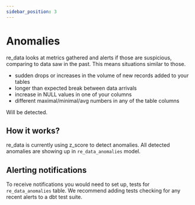 ```yaml
---
sidebar_position: 3
---
```


# Anomalies

re_data looks at metrics gathered and alerts if those are suspicious, comparing to data saw in the past. This means situations similar to those.

- sudden drops or increases in the volume of new records added to your tables
- longer than expected break between data arrivals
- increase in NULL values in one of your columns
- different maximal/minimal/avg numbers in any of the table columns

Will be detected.

## How it works?

re_data is currently using z_score to detect anomalies. All detected anomalies are showing up in `re_data_anomalies` model.

## Alerting notifications

To receive notifications you would need to set up, tests for `re_data_anomalies` table. We recommend adding tests checking for any recent alerts to a dbt test suite.